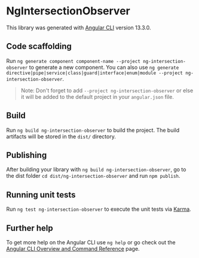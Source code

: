 # NgIntersectionObserver

This library was generated with [Angular CLI](https://github.com/angular/angular-cli) version 13.3.0.

## Code scaffolding

Run `ng generate component component-name --project ng-intersection-observer` to generate a new component. You can also use `ng generate directive|pipe|service|class|guard|interface|enum|module --project ng-intersection-observer`.
> Note: Don't forget to add `--project ng-intersection-observer` or else it will be added to the default project in your `angular.json` file. 

## Build

Run `ng build ng-intersection-observer` to build the project. The build artifacts will be stored in the `dist/` directory.

## Publishing

After building your library with `ng build ng-intersection-observer`, go to the dist folder `cd dist/ng-intersection-observer` and run `npm publish`.

## Running unit tests

Run `ng test ng-intersection-observer` to execute the unit tests via [Karma](https://karma-runner.github.io).

## Further help

To get more help on the Angular CLI use `ng help` or go check out the [Angular CLI Overview and Command Reference](https://angular.io/cli) page.

